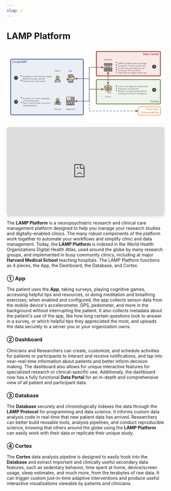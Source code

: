 ```yaml
---
slug: /
---
```


# LAMP Platform

![](assets/LAMP_Overview.png)

<div style="position: relative; width: 100%; height: 0; padding-top: 56.2500%;
 padding-bottom: 0; box-shadow: 0 2px 8px 0 rgba(63,69,81,0.16); margin-top: 1.6em; margin-bottom: 0.9em; overflow: hidden;
 border-radius: 8px; will-change: transform;">
  <iframe loading="lazy" style="position: absolute; width: 100%; height: 100%; top: 0; left: 0; border: none; padding: 0;margin: 0;"
    src="https://www.canva.com/design/DAGWeY93Azc/qdGUUfYRs_CSA8ysbL4lCg/watch?embed" allowfullscreen="allowfullscreen" allow="fullscreen">
  </iframe>
</div>
<a href="https:&#x2F;&#x2F;www.canva.com&#x2F;design&#x2F;DAGWeY93Azc&#x2F;qdGUUfYRs_CSA8ysbL4lCg&#x2F;watch?utm_content=DAGWeY93Azc&amp;utm_campaign=designshare&amp;utm_medium=embeds&amp;utm_source=link" target="_blank" rel="noopener"></a>




The **LAMP Platform** is a neuropsychiatric research and clinical care management platform designed to help you manage your research studies and digitally-enabled clinics. The many robust components of the platform work together to automate your workflows and simplify clinic and data management. Today, the **LAMP Platform** is indexed in the World Health Organizations Digital Health Atlas, used around the globe by many research groups, and implemented in busy community clinics, including at major **Harvard Medical School** teaching hospitals. The LAMP Platform functions as 4 pieces, the App, the Dashboard, the Database, and Cortex.


### ① App

The patient uses the **App**, taking surveys, playing cognitive games, accessing helpful tips and resources, or doing meditation and breathing exercises; when enabled and configured, the app collects sensor data from the mobile device's accelerometer, GPS, pedometer, and more in the background without interrupting the patient. It also collects metadata about the patient's use of the app, like how long certain questions took to answer in a survey, or which helpful tips they appreciated the most, and uploads the data securely to a server you or your organization owns.

### ② Dashboard

Clinicians and Researchers can create, customize, and schedule activities for patients or participants to interact and receive notifications, and tap into near-real-time information about patients and better inform decision making. The dashboard also allows for unique interactive features for specialized research or clinical-specific use. Additionaly, the dashboard now has a fully functional **Data Portal** for an in-depth and comprehensive view of all patient and participant data. 

### ③ Database

The **Database** securely and chronologically indexes the data through the **LAMP Protocol** for programming and data science. It informs custom data analysis code in real-time that new patient data has arrived. Researchers can better build reusable tools, analysis pipelines, and conduct reproducible science, knowing that others around the globe using the **LAMP Platform** can easily work with their data or replicate their unique study.

### ④ Cortex

The **Cortex** data analysis pipeline is designed to easily hook into the **Database** and extract important and clinically useful secondary data features, such as sedentary behavior, time spent at home, device/screen usage, sleep estimates, and much more, from the terabytes of raw data. It can trigger custom just-in-time adaptive interventions and produce useful interactive visualizations viewable by patients and clinicians.

<head>
  <meta name="google-site-verification" content="MDFm8izKofwRdAnUbqg2muDPnSlHISr1EVApzHUI-Z4" />
</head>
